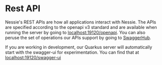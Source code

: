 # Rest API

Nessie's REST APIs are how all applications interact with Nessie. The APIs are specified 
according to the openapi v3 standard and are available when running the server by going 
to [localhost:19120/openapi](http://localhost:19120/openapi). You can also peruse the set of operations our APIs support 
by going to [SwaggerHub](https://app.swaggerhub.com/apis/projectnessie/nessie).

If you are working in development, our Quarkus server will automatically start with 
the swagger-ui for experimentation. You can find that at [localhost:19120/swagger-ui](http://localhost:19120/swagger-ui)
